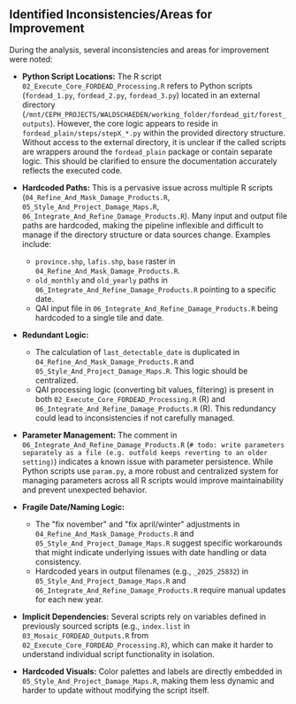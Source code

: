 ## Identified Inconsistencies/Areas for Improvement

During the analysis, several inconsistencies and areas for improvement were noted:

-   **Python Script Locations:** The R script `02_Execute_Core_FORDEAD_Processing.R` refers to Python scripts (`fordead_1.py`, `fordead_2.py`, `fordead_3.py`) located in an external directory (`/mnt/CEPH_PROJECTS/WALDSCHAEDEN/working_folder/fordead_git/forest_outputs`). However, the core logic appears to reside in `fordead_plain/steps/stepX_*.py` within the provided directory structure. Without access to the external directory, it is unclear if the called scripts are wrappers around the `fordead_plain` package or contain separate logic. This should be clarified to ensure the documentation accurately reflects the executed code.

-   **Hardcoded Paths:** This is a pervasive issue across multiple R scripts (`04_Refine_And_Mask_Damage_Products.R`, `05_Style_And_Project_Damage_Maps.R`, `06_Integrate_And_Refine_Damage_Products.R`). Many input and output file paths are hardcoded, making the pipeline inflexible and difficult to manage if the directory structure or data sources change. Examples include:

    -   `province.shp`, `lafis.shp`, `base` raster in `04_Refine_And_Mask_Damage_Products.R`.
    -   `old_monthly` and `old_yearly` paths in `06_Integrate_And_Refine_Damage_Products.R` pointing to a specific date.
    -   QAI input file in `06_Integrate_And_Refine_Damage_Products.R` being hardcoded to a single tile and date.

-   **Redundant Logic:**

    -   The calculation of `last_detectable_date` is duplicated in `04_Refine_And_Mask_Damage_Products.R` and `05_Style_And_Project_Damage_Maps.R`. This logic should be centralized.
    -   QAI processing logic (converting bit values, filtering) is present in both `02_Execute_Core_FORDEAD_Processing.R` (R) and `06_Integrate_And_Refine_Damage_Products.R` (R). This redundancy could lead to inconsistencies if not carefully managed.

-   **Parameter Management:** The comment in `06_Integrate_And_Refine_Damage_Products.R` (`# todo: write parameters separately as a file (e.g. outfold keeps reverting to an older setting)`) indicates a known issue with parameter persistence. While Python scripts use `param.py`, a more robust and centralized system for managing parameters across all R scripts would improve maintainability and prevent unexpected behavior.

-   **Fragile Date/Naming Logic:**

    -   The "fix november" and "fix april/winter" adjustments in `04_Refine_And_Mask_Damage_Products.R` and `05_Style_And_Project_Damage_Maps.R` suggest specific workarounds that might indicate underlying issues with date handling or data consistency.
    -   Hardcoded years in output filenames (e.g., `_2025_25832`) in `05_Style_And_Project_Damage_Maps.R` and `06_Integrate_And_Refine_Damage_Products.R` require manual updates for each new year.

-   **Implicit Dependencies:** Several scripts rely on variables defined in previously sourced scripts (e.g., `index.list` in `03_Mosaic_FORDEAD_Outputs.R` from `02_Execute_Core_FORDEAD_Processing.R`), which can make it harder to understand individual script functionality in isolation.

-   **Hardcoded Visuals:** Color palettes and labels are directly embedded in `05_Style_And_Project_Damage_Maps.R`, making them less dynamic and harder to update without modifying the script itself.
